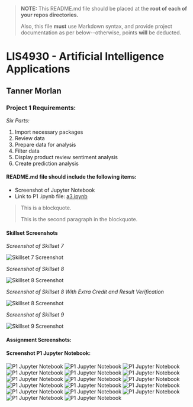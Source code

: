 > **NOTE:** This README.md file should be placed at the **root of each of your repos directories.**
>
>Also, this file **must** use Markdown syntax, and provide project documentation as per below--otherwise, points **will** be deducted.
>

# LIS4930 - Artificial Intelligence Applications

## Tanner Morlan

### Project 1 Requirements:

*Six Parts:*
1. Import necessary packages
2. Review data
3. Prepare data for analysis
4. Filter data
5. Display product review sentiment analysis
6. Create prediction analysis



#### README.md file should include the following items:

* Screenshot of Jupyter Notebook
* Link to P1 .ipynb file: [a3.ipynb](p1/p1.ipynb "P1 Jupyter Notebook")

> This is a blockquote.
> 
> This is the second paragraph in the blockquote.
>

#### Skillset Screenshots

*Screenshot of Skillset 7*

![Skillset 7 Screenshot](img/skillset_7_pseudo_random_numbers_list_with_validation.png)

*Screenshot of Skillset 8*

![Skillset 8 Screenshot](img/skillset_8_interest_calculator_with_data_validation.png)

*Screenshot of Skillset 8 With Extra Credit and Result Verification*

![Skillset 8 Screenshot](img/skillset_8_interest_calculator_with_data_validation_extra_credit.png)

*Screenshot of Skillset 9*

![Skillset 9 Screenshot](img/skillset_9_guessing_game_with_validation.png)

#### Assignment Screenshots:

#### Screenshot P1 Jupyter Notebook:

![P1 Jupyter Notebook](img/p1_jupyter_notebook_1.png "P1 Jupyter Notebook")
![P1 Jupyter Notebook](img/p1_jupyter_notebook_2.png "P1 Jupyter Notebook")
![P1 Jupyter Notebook](img/p1_jupyter_notebook_3.png "P1 Jupyter Notebook")
![P1 Jupyter Notebook](img/p1_jupyter_notebook_4.png "P1 Jupyter Notebook")
![P1 Jupyter Notebook](img/p1_jupyter_notebook_5.png "P1 Jupyter Notebook")
![P1 Jupyter Notebook](img/p1_jupyter_notebook_6.png "P1 Jupyter Notebook")
![P1 Jupyter Notebook](img/p1_jupyter_notebook_7.png "P1 Jupyter Notebook")
![P1 Jupyter Notebook](img/p1_jupyter_notebook_8.png "P1 Jupyter Notebook")
![P1 Jupyter Notebook](img/p1_jupyter_notebook_9.png "P1 Jupyter Notebook")
![P1 Jupyter Notebook](img/p1_jupyter_notebook_10.png "P1 Jupyter Notebook")
![P1 Jupyter Notebook](img/p1_jupyter_notebook_11.png "P1 Jupyter Notebook")
![P1 Jupyter Notebook](img/p1_jupyter_notebook_12.png "P1 Jupyter Notebook")
![P1 Jupyter Notebook](img/p1_jupyter_notebook_13.png "P1 Jupyter Notebook")
![P1 Jupyter Notebook](img/p1_jupyter_notebook_14.png "P1 Jupyter Notebook")
![P1 Jupyter Notebook](img/p1_jupyter_notebook_15.png "P1 Jupyter Notebook")
![P1 Jupyter Notebook](img/p1_jupyter_notebook_16.png "P1 Jupyter Notebook")
![P1 Jupyter Notebook](img/p1_jupyter_notebook_17.png "P1 Jupyter Notebook")